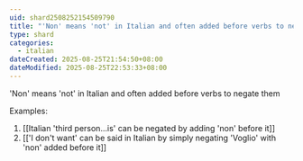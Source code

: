 ```yaml
---
uid: shard2508252154509790
title: "'Non' means 'not' in Italian and often added before verbs to negate them"
type: shard
categories:
  - italian
dateCreated: 2025-08-25T21:54:50+08:00
dateModified: 2025-08-25T22:53:33+08:00
---
```

'Non' means 'not' in Italian and often added before verbs to negate them

Examples:
1. [[Italian 'third person...is' can be negated by adding 'non' before it]]
2. [['I don't want' can be said in Italian by simply negating 'Voglio' with 'non' added before it]]